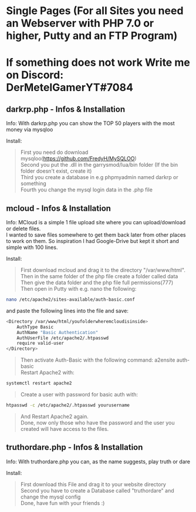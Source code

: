 # Single Pages (For all Sites you need an Webserver with PHP 7.0 or higher, Putty and an FTP Program)
# If something does not work Write me on Discord: DerMetelGamerYT#7084
 
## darkrp.php - Infos & Installation

Info:
With darkrp.php you can show the TOP 50 players with the most money via mysqloo

Install:
> First you need do download mysqloo(https://github.com/FredyH/MySQLOO)  
> Second you put the .dll in the garrysmod/lua/bin folder (If the bin folder doesn't exist, create it)  
> Third you create a database in e.g phpmyadmin named darkrp or something  
> Fourth you change the mysql login data in the .php file  

## mcloud - Infos & Installation

Info:
MCloud is a simple 1 file upload site where you can upload/download or delete files.                                                 
I wanted to save files somewhere to get them back later from other places to work on them. 
So inspiration I had Google-Drive but kept it short and simple with 100 lines.

Install:
> First download mcloud and drag it to the directory "/var/www/html".                                                                                                   
> Then in the same folder of the php file create a folder called data                                                                                                   
> Then give the data folder and the php file full permissions(777)                                                                                                     
> Then open in Putty with e.g. nano the following: 
```bash
nano /etc/apache2/sites-available/auth-basic.conf
```

and paste the following lines into the file and save:        

```bash
<Directory /var/www/html/youfolderwheremcloudisinside>
    AuthType Basic
    AuthName "Basic Authentication"
    AuthUserFile /etc/apache2/.htpasswd
    require valid-user
</Directory>
```
> Then activate Auth-Basic with the following command: a2ensite auth-basic                                                                                             
> Restart Apache2 with:                                                                                                                                                 
```bash 
systemctl restart apache2
```                                                                                                                             
> Create a user with password for basic auth with:                                                                                                                     
```bash 
htpasswd -c /etc/apache2/.htpasswd yourusername
```                                                                                                           
> And Restart Apache2 again.                                                                                                                                             
> Done, now only those who have the password and the user you created will have access to the files.

## truthordare.php - Infos & Installation

Info:
With truthordare.php you can, as the name suggests, play truth or dare

Install:
> First download this File and drag it to your website directory                                                                                                                                                 
> Second you have to create a Database called "truthordare" and change the mysql config                                                                                                                         
> Done, have fun with your friends :)
